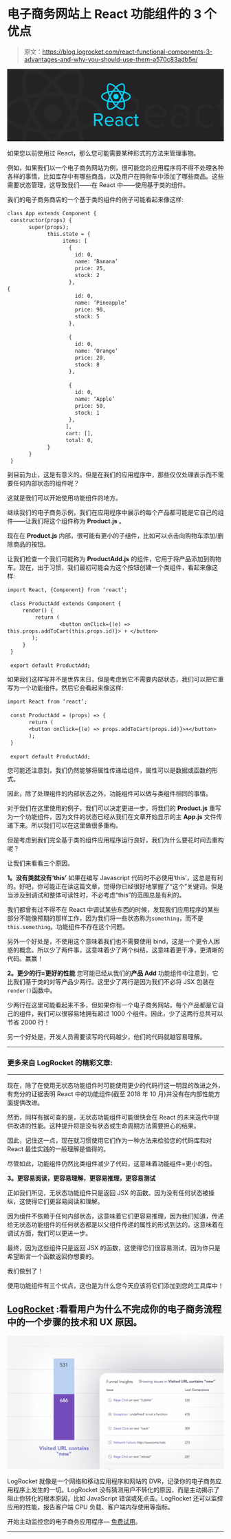 # 电子商务网站上 React 功能组件的 3 个优点

> 原文：<https://blog.logrocket.com/react-functional-components-3-advantages-and-why-you-should-use-them-a570c83adb5e/>

![](img/db2de6b1762792769e7a04b6e5c7b914.png)

如果您以前使用过 React，那么您可能需要某种形式的方法来管理事物。

例如，如果我们以一个电子商务网站为例，很可能您的应用程序将不得不处理各种各样的事情，比如库存中有哪些商品，以及用户在购物车中添加了哪些商品。这些需要状态管理，这导致我们——在 React 中——使用基于类的组件。

我们的电子商务商店的一个基于类的组件的例子可能看起来像这样:

```
class App extends Component {
 constructor(props) {
       super(props);
             this.state = {
                  items: [
                    {
                      id: 0,
                      name: ‘Banana’
                      price: 25,
                      stock: 2
                    },
{
                      id: 0,
                      name: ‘Pineapple’
                      price: 90,
                      stock: 5
                    },

                    {
                      id: 0,
                      name: ‘Orange’
                      price: 20,
                      stock: 8
                    },

                    {
                      id: 0,
                      name: ‘Apple’
                      price: 50,
                      stock: 1
                    }, 
                   ],
                   cart: [],
                   total: 0,
             }
       }
 }
```

到目前为止，这是有意义的。但是在我们的应用程序中，那些仅仅处理表示而不需要任何内部状态的组件呢？

这就是我们可以开始使用功能组件的地方。

继续我们的电子商务示例，我们在应用程序中展示的每个产品都可能是它自己的组件——让我们将这个组件称为 **Product.js** 。

现在在 **Product.js** 内部，很可能有更小的子组件，比如可以点击向购物车添加/删除商品的按钮。

让我们检查一个我们可能称为 **ProductAdd.js** 的组件，它用于将产品添加到购物车。现在，出于习惯，我们最初可能会为这个按钮创建一个类组件，看起来像这样:

```
import React, {Component} from ‘react’;

 class ProductAdd extends Component {
     render() {
         return (
                 <button onClick={(e) => this.props.addToCart(this.props.id)}> + </button>
        );
     }
 }

 export default ProductAdd;
```

如果我们这样写并不是世界末日，但是考虑到它不需要内部状态，我们可以把它重写为一个功能组件。然后它会看起来像这样:

```
import React from ‘react’;

 const ProductAdd = (props) => {
       return (
       <button onClick={(e) => props.addToCart(props.id)}>+</button>
       );
 }

 export default ProductAdd;
```

您可能还注意到，我们仍然能够将属性传递给组件，属性可以是数据或函数的形式。

因此，除了处理组件的内部状态之外，功能组件可以做与类组件相同的事情。

对于我们在这里使用的例子，我们可以决定更进一步，将我们的 **Product.js** 重写为一个功能组件，因为文件的状态已经从我们在文章开始显示的主 **App.js** 文件传递下来。所以我们可以在这里做很多重构。

但是考虑到我们完全基于类的组件应用程序运行良好，我们为什么要花时间去重构呢？

让我们来看看三个原因。

**1。没有类就没有‘this’**
如果在编写 Javascript 代码时不必使用‘this’，这总是有利的。好吧，你可能正在读这篇文章，觉得你已经很好地掌握了“这个”关键词。但是当涉及到调试和整体可读性时，不必考虑“this”的范围总是有利的。

我们都曾有过不得不在 React 中调试某些东西的时候，发现我们应用程序的某些部分不能像预期的那样工作，因为我们将一些状态称为`something`，而不是`this.something`。功能组件不存在这个问题。

另外一个好处是，不使用这个意味着我们也不需要使用 bind，这是一个更令人困惑的概念。所以少了两件事，这意味着少了两个纠结，这意味着更干净，更清晰的代码。赢赢！

**2。更少的行=更好的性能**
您可能已经从我们的**产品 Add** 功能组件中注意到，它比我们基于类的对等产品少两行。这里少了两行是因为我们不必将 JSX 包装在`render()`函数中。

少两行在这里可能看起来不多，但如果你有一个电子商务网站，每个产品都是它自己的组件，我们可以很容易地拥有超过 1000 个组件。因此，少了这两行总共可以节省 2000 行！

另一个好处是，开发人员需要读写的代码越少，他们的代码就越容易理解。

* * *

### 更多来自 LogRocket 的精彩文章:

* * *

现在，除了在使用无状态功能组件时可能使用更少的代码行这一明显的改进之外，有充分的证据表明 React 中的功能组件(截至 2018 年 10 月)并没有在内部性能方面提供改进。

然而，同样有据可查的是，无状态功能组件可能很快会在 React 的未来迭代中提供改进的性能。这种提升将是没有状态或生命周期方法需要担心的结果。

因此，记住这一点，现在就习惯使用它们作为一种方法来检验您的代码库和对 React 最佳实践的一般理解是值得的。

尽管如此，功能组件仍然比类组件减少了代码，这意味着功能组件=更小的包。

**3。更容易阅读，更容易理解，更容易推理，更容易测试**

正如我们所见，无状态功能组件只是返回 JSX 的函数。因为没有任何状态被操纵，这使得它们更容易阅读和理解。

因为组件不依赖于任何内部状态，这意味着它们更容易推理，因为我们知道，传递给无状态功能组件的任何状态都是以父组件传递的属性的形式到达的。这意味着在调试方面，我们可以更进一步。

最终，因为这些组件只是返回 JSX 的函数，这使得它们很容易测试，因为你只是希望断言一个函数返回你想要的。

我们做到了！

使用功能组件有三个优点，这也是为什么您今天应该将它们添加到您的工具库中！

## [LogRocket](https://lp.logrocket.com/blg/ecommerce-signup) :看看用户为什么不完成你的电子商务流程中的一个步骤的技术和 UX 原因。

[![](img/d60d88871d85e76e0dcca90f4bbaf78c.png)](https://lp.logrocket.com/blg/ecommerce-signup)

LogRocket 就像是一个网络和移动应用程序和网站的 DVR，记录你的电子商务应用程序上发生的一切。LogRocket 没有猜测用户不转化的原因，而是主动揭示了阻止你转化的根本原因，比如 JavaScript 错误或死点击。LogRocket 还可以监控应用的性能，报告客户端 CPU 负载、客户端内存使用等指标。

开始主动监控您的电子商务应用程序— [免费试用](https://lp.logrocket.com/blg/ecommerce-signup)。

* * *
